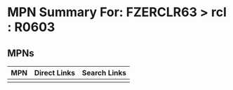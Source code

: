 



# MPN Summary For: FZERCLR63 > rcl : R0603

## MPNs
  

|MPN|Direct Links|Search Links|
| :--- | :--- | :--- |
||||
